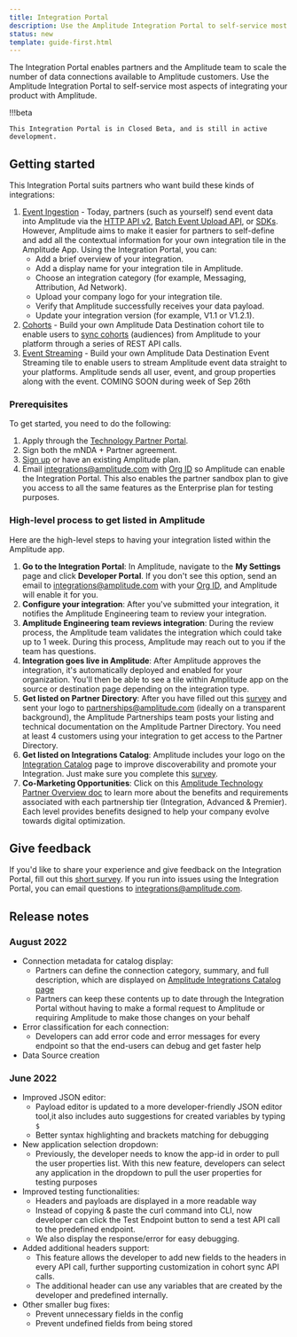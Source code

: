 ```yaml
---
title: Integration Portal
description: Use the Amplitude Integration Portal to self-service most aspects of integrating your product with Amplitude. 
status: new
template: guide-first.html
---
```


The Integration Portal enables partners and the Amplitude team to scale the number of data connections available to Amplitude customers. Use the Amplitude Integration Portal to self-service most aspects of integrating your product with Amplitude.

!!!beta

    This Integration Portal is in Closed Beta, and is still in active development. 

## Getting started 

This Integration Portal suits partners who want build these kinds of integrations:

1. [Event Ingestion](https://docs.google.com/document/d/1B5fx-Ck87pzxKdqWIiZvDboET-Kwwor-A-im0V_rCV8/edit#bookmark=id.36vif7agpt15) - Today, partners (such as yourself) send event data into Amplitude via the [HTTP API v2](https://www.docs.developers.amplitude.com/analytics/apis/http-v2-api/),  [Batch Event Upload API](https://www.docs.developers.amplitude.com/analytics/apis/batch-event-upload-api/), or [SDKs](https://www.docs.developers.amplitude.com/data/sources/). However, Amplitude aims to make it easier for partners to self-define and add all the contextual information for your own integration tile in the Amplitude App. Using the Integration Portal, you can:
      - Add a brief overview of your integration.
      - Add a display name for your integration tile in Amplitude.
      - Choose an integration category (for example, Messaging, Attribution, Ad Network).
      - Upload your company logo for your integration tile.
      - Verify that Amplitude successfully receives your data payload.
      - Update your integration version (for example, V1.1 or V1.2.1).
2. [Cohorts](https://docs.google.com/document/d/1B5fx-Ck87pzxKdqWIiZvDboET-Kwwor-A-im0V_rCV8/edit#bookmark=kix.9crabkxbid7l) - Build your own Amplitude Data Destination cohort tile to enable users to [sync cohorts](https://docs.google.com/document/d/1B5fx-Ck87pzxKdqWIiZvDboET-Kwwor-A-im0V_rCV8/edit#heading=h.nq2arr5g93ci) (audiences) from Amplitude to your platform through a series of REST API calls.
3. [Event Streaming](https://docs.google.com/document/d/1B5fx-Ck87pzxKdqWIiZvDboET-Kwwor-A-im0V_rCV8/edit#bookmark=id.id25je5n2n11) - Build your own Amplitude Data Destination Event Streaming tile to enable users to stream Amplitude event data straight to your platforms. Amplitude sends all user, event, and group properties along with the event. COMING SOON during week of Sep 26th 

### Prerequisites 

To get started, you need to do the following:

1. Apply through the [Technology Partner Portal](https://info.amplitude.com/technology-partners).
2. Sign both the mNDA + Partner agreement.
3. [Sign up](https://amplitude.com/get-started?utm_source=adwordsb&utm_medium=ppc&utm_campaign=Search_APAC_AU_EN_Brand&utm_content=Brand_Phrase&utm_term=amplitude&gclid=CjwKCAjwo_KXBhAaEiwA2RZ8hEl3xAKC7rR315frp2apgK-x2xNwp6iImFVAJ_ruLDcfUj3Uhp7xahoC6ogQAvD_BwE) or have an existing Amplitude plan.
4. Email integrations@amplitude.com with  [Org ID](https://help.amplitude.com/hc/en-us/articles/235649848-The-Settings-page) so Amplitude can enable the Integration Portal. This also enables the partner sandbox plan to give you access to all the same features as the Enterprise plan for testing purposes.

### High-level process to get listed in Amplitude

Here are the high-level steps to having your integration listed within the Amplitude app. 

1. **Go to the Integration Portal**: In Amplitude, navigate to the **My Settings** page and click **Developer Portal**. If you don't see this option, send an email to integrations@amplitude.com with your [Org ID](https://help.amplitude.com/hc/en-us/articles/235649848-The-Settings-page), and Amplitude will enable it for you.
2. **Configure your integration**: After you've submitted your integration, it notifies the Amplitude Engineering team to review your integration.
3. **Amplitude Engineering team reviews integration**: During the review process, the Amplitude team validates the integration which could take up to 1 week. During this process, Amplitude may reach out to you if the team has questions.
4. **Integration goes live in Amplitude**: After Amplitude approves the integration, it's automatically deployed and enabled for your organization. You'll then be able to see a tile within Amplitude app on the source or destination page depending on the integration type.
5. **Get listed on Partner Directory**: After you have filled out this [survey](https://docs.google.com/forms/d/e/1FAIpQLSc-fQrCQsV48V46QroyjEonKkn02PXmwhsVEKguES9M-la7CQ/viewform) and sent your logo to partnerships@amplitude.com (ideally on a transparent background), the Amplitude Partnerships team posts your listing and technical documentation on the Amplitude Partner Directory. You need at least 4 customers using your integration to get access to the Partner Directory.
6. **Get listed on Integrations Catalog**: Amplitude includes your logo on the [Integration Catalog](https://amplitude.com/integrations) page to improve discoverability and promote your Integration. Just make sure you complete this [survey](https://docs.google.com/forms/d/e/1FAIpQLSc-fQrCQsV48V46QroyjEonKkn02PXmwhsVEKguES9M-la7CQ/viewform).
7. **Co-Marketing Opportunities**: Click on this [Amplitude Technology Partner Overview doc](https://info.amplitude.com/rs/138-CDN-550/images/Amplitude_Tech_Partner_Overview.pdf) to learn more about the benefits and requirements associated with each partnership tier (Integration, Advanced & Premier). Each level provides benefits designed to help your company evolve towards digital optimization.

## Give feedback

If you'd like to share your experience and give feedback on the Integration Portal, fill out this [short survey](https://docs.google.com/forms/d/e/1FAIpQLScdj-pbOK5EbItwBNgF7KF9pBjeJZNzXNkqZ1ARJLm-Z3q1_Q/viewform?usp=sf_link). If you run into issues using the Integration Portal, you can email questions to <integrations@amplitude.com>.

## Release notes

<!-- vale off -->
### August 2022 

- Connection metadata for catalog display:
    - Partners can define the connection category, summary, and full description, which are displayed on [Amplitude Integrations Catalog page](https://amplitude.com/integrations)
    - Partners can keep these contents up to date through the Integration Portal without having to make a formal request to Amplitude or requiring Amplitude to make those changes on your behalf
- Error classification for each connection:
    - Developers can add error code and error messages for every endpoint so that the end-users can debug and get faster help
- Data Source creation

### June 2022 

- Improved JSON editor:
    - Payload editor is updated to a more developer-friendly JSON editor tool,it also includes auto suggestions for created variables by typing `$`
    - Better syntax highlighting and brackets matching for debugging
- New application selection dropdown:
    - Previously, the developer needs to know the app-id in order to pull the user properties list. With this new feature, developers can select any application in the dropdown to pull the user properties for testing purposes
- Improved testing functionalities:
    - Headers and payloads are displayed in a more readable way
    - Instead of copying & paste the curl command into CLI, now developer can click the Test Endpoint button to send a test API call to the predefined endpoint.
    - We also display the response/error for easy debugging.
- Added additional headers support:
    - This feature allows the developer to add new fields to the headers in every API call, further supporting customization in cohort sync API calls.
    - The additional header can use any variables that are created by the developer and predefined internally.
- Other smaller bug fixes:
    - Prevent unnecessary fields in the config
    - Prevent undefined fields from being stored

<!-- vale on-->